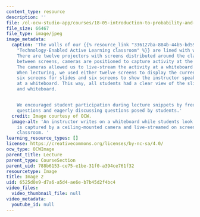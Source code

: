```yaml
---
content_type: resource
description: ''
file: /ol-ocw-studio-app/courses/18-05-introduction-to-probability-and-statistics-spring-2014/6525d0e9d7a6a5d4ae6eb7b45d2f4bc4_gallery2-2.jpg
file_size: 66467
file_type: image/jpeg
image_metadata:
  caption: 'The walls of our {{% resource_link "336127ba-884b-44b5-bd59-8fb6e6678257"
    "Technology-Enabled Active Learning classroom" %}} are lined with whiteboards.
    There are twelve projectors with screens distributed around the classroom. In
    between screens, cameras are positioned to capture activity at the white boards.
    The cameras allowed us to live-stream the activity at a whiteboard to the screens.
    When lecturing, we used either twelve screens to display the current slide, or
    six screens for slides and six screens to show the instructor speaking and writing
    at a whiteboard. This way, all students had a clear view of the slides, instructor,
    and whiteboard.


    We encouraged student participation during lecture snippets by frequently asking
    questions and eagerly discussing questions posed by students.'
  credit: Image courtesy of OCW.
  image-alt: 'An instructor writes on a whiteboard while students look on. The instructor
    is captured by a ceiling-mounted camera and live-streamed on screens around the
    classroom. '
learning_resource_types: []
license: https://creativecommons.org/licenses/by-nc-sa/4.0/
ocw_type: OCWImage
parent_title: Lecture
parent_type: CourseSection
parent_uid: 788b6153-ce75-e1be-31f0-a394ce761f32
resourcetype: Image
title: Image 2
uid: 6525d0e9-d7a6-a5d4-ae6e-b7b45d2f4bc4
video_files:
  video_thumbnail_file: null
video_metadata:
  youtube_id: null
---
```

